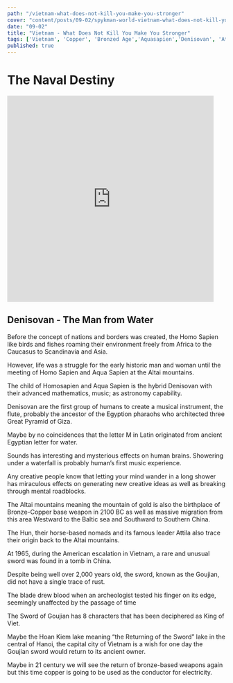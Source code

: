 ```yaml
--- 
path: "/vietnam-what-does-not-kill-you-make-you-stronger"
cover: "content/posts/09-02/spykman-world-vietnam-what-does-not-kill-you-make-you-stronger.png"
date: "09-02"
title: "Vietnam - What Does Not Kill You Make You Stronger"
tags: ['Vietnam', 'Copper', 'Bronzed Age','Aquasapien','Denisovan', 'Attila the Hun','Spykman World','Nicholas Spykman']    
published: true
---
```

# The Naval Destiny

<iframe src="https://www.facebook.com/plugins/video.php?href=https%3A%2F%2Fwww.facebook.com%2Fspykmanworld%2Fvideos%2F2405095169577337%2F&show_text=0&width=476" width="476" height="476" style="border:none;overflow:hidden" scrolling="no" frameborder="0" allowTransparency="true" allowFullScreen="true"></iframe>  

## Denisovan - The Man from Water

Before the concept of nations and borders was created, the Homo Sapien like birds and fishes roaming their environment freely from Africa to the Caucasus to Scandinavia and Asia. 

However, life was a struggle for the early historic man and woman until the meeting of Homo Sapien and Aqua Sapien at the Altai mountains. 

The child of Homosapien and Aqua Sapien is the hybrid Denisovan with their advanced mathematics, music; as astronomy capability.

Denisovan are the first group of humans to create a musical instrument, the flute, probably the ancestor of the Egyption pharaohs who architected three Great Pyramid of Giza. 

Maybe by no coincidences that the letter M in Latin originated from ancient Egyptian letter for water. 

Sounds has interesting and mysterious effects on human brains. Showering under a waterfall is probably human’s first music experience.

Any creative people know that letting your mind wander in a long shower has miraculous effects on generating new creative ideas as well as breaking through mental roadblocks.

The Altai mountains meaning the mountain of gold is also the birthplace of Bronze-Copper base weapon in 2100 BC as well as massive migration from this area Westward to the Baltic sea and Southward to Southern China. 

The Hun, their horse-based nomads and its famous leader Attila also trace their origin back to the Altai mountains.

At 1965, during the American escalation in Vietnam, a rare and unusual sword was found in a tomb in China. 

Despite being well over 2,000 years old, the sword, known as the Goujian, did not have a single trace of rust.  

The blade drew blood when an archeologist tested his finger on its edge, seemingly unaffected by the passage of time

The Sword of Goujian has 8 characters that has been deciphered as King of Viet.

Maybe the Hoan Kiem lake meaning “the Returning of the Sword” lake in the central of Hanoi, the capital city of Vietnam is a wish for one day the Goujian sword would return to its ancient owner. 

Maybe in 21 century we will see the return of bronze-based weapons again but this time copper is going to be used as the conductor for electricity. 

